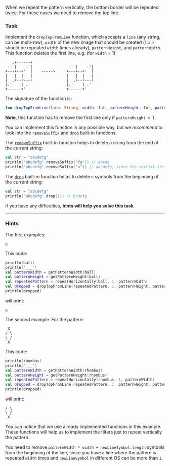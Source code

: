 When we repeat the pattern vertically, the bottom border will be repeated twice. 
For these cases we need to remove the top line.

### Task

Implement the `dropTopFromLine` function, which accepts a `line` (any string, can be multi-row), 
`width` of the new image that should be created (`line` should be repeated `width` times already),
`patternHeight`, and `patternWidth`. This function deletes the first line,
e.g. (for `width` = 1):
```text
   .+------+                 
 .' |    .'|                .' |    .'|
+---+--+'  |    ----->     +---+--+'  |
|   |  |   |               |   |  |   |
|  ,+--+---+               |  ,+--+---+
|.'    | .'                |.'    | .' 
+------+'                  +------+'
```


<div class="hint" title="Push me to see the new signature of the getPatternHeight function">

The signature of the function is:
```kotlin
fun dropTopFromLine(line: String, width: Int, patternHeight: Int, patternWidth: Int): String
```
</div>

**Note**, this function has to remove the first line only if `patternHeight > 1`. 

You can implement this function in any possible way, but we _recommend_ to look into the [`removeSuffix`](https://kotlinlang.org/api/latest/jvm/stdlib/kotlin.text/remove-suffix.html) and [`drop`](https://kotlinlang.org/api/latest/jvm/stdlib/kotlin.text/drop.html) built-in functions.

<div class="Hint" title="Push me to learn more about removeSuffix built-in function">

The [`removeSuffix`](https://kotlinlang.org/api/latest/jvm/stdlib/kotlin.text/remove-suffix.html) built-in function helps
to delete a string from the end of the current string:
```kotlin
val str = "abcdefg"
println("abcdefg".removeSuffix("fg")) // abcde
println("abcdefg".removeSuffix("a")) // abcdefg, since the initial string does not end with "a"
```
</div>

<div class="Hint" title="Push me to learn more about drop built-in function">

The [`drop`](https://kotlinlang.org/api/latest/jvm/stdlib/kotlin.text/drop.html) built-in function helps
to delete `n` symbols from the beginning of the current string:
```kotlin
val str = "abcdefg"
println("abcdefg".drop(1)) // bcdefg
```
</div>

If you have any difficulties, **hints will help you solve this task**.

----

### Hints

<div class="hint" title="Push me to see several examples how dropTopFromLine function should work">

The first examples:
```text
○
```
This code:
```kotlin
println(ball)
println("___")
val patternWidth = getPatternWidth(ball)
val patternHeight = getPatternHeight(ball)
val repeatedPattern = repeatHorizontally(ball, 1, patternWidth)
val dropped = dropTopFromLine(repeatedPattern, 1, patternHeight, patternWidth)
println(dropped)
```
will print:
```text
○
```

The second example. For the pattern:
```text
 X
/ \
\ /
 X
```
This code:
```kotlin
println(rhombus)
println("___")
val patternWidth = getPatternWidth(rhombus)
val patternHeight = getPatternHeight(rhombus)
val repeatedPattern = repeatHorizontally(rhombus, 1, patternWidth)
val dropped = dropTopFromLine(repeatedPattern, 1, patternHeight, patternWidth)
println(dropped)
```
will print:
```text
/ \
\ /
 X 
```
You can notice that we use already implemented functions in this example. 
These functions will help us to implement the filters just to repeat vertically the pattern.

</div>

<div class="hint" title="Push me to learn how to calculate number of symbols to drop">

You need to remove `patternWidth * width + newLineSymbol.length` symbols from the beginning of the line, since
you have a line where the pattern is repeated `width` times and `newLineSymbol` in different OS can be more than `1`.
</div>
